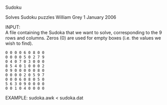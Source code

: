 Sudoku

Solves Sudoku puzzles
William Grey
1 January 2006

INPUT:	
A file containing  the Sudoka that we want to solve, corresponding to the 9 rows and columns. Zeros (0) are used for empty boxes (i.e. the values we wish to find).

	0 0 0 0 6 0 8 0 0
	0 0 0 0 5 0 2 7 9
	0 4 0 7 0 3 0 0 0
	8 5 4 0 1 0 0 0 2
	0 9 0 0 0 0 0 8 0
	0 0 0 0 2 0 5 9 7
 	0 0 0 6 0 8 0 5 0
	5 6 3 0 9 0 0 0 0
	0 0 1 0 4 0 0 0 0

EXAMPLE: 	sudoka.awk < sudoka.dat
